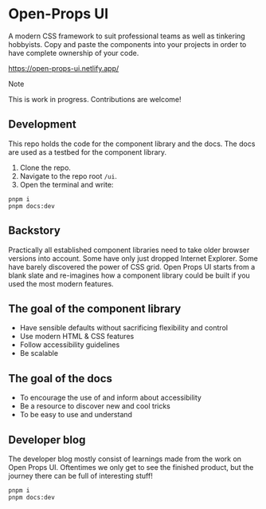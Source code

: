 # Open-Props UI

A modern CSS framework to suit professional teams as well as tinkering hobbyists. Copy and paste the components into your projects in order to have complete ownership of your code.

https://open-props-ui.netlify.app/

> [!NOTE]
> This is work in progress. Contributions are welcome!

## Development

This repo holds the code for the component library and the docs. The docs are used as a testbed for the component library.

1. Clone the repo.
2. Navigate to the repo root `/ui`.
3. Open the terminal and write:
```
pnpm i
pnpm docs:dev
```


## Backstory

Practically all established component libraries need to take older browser versions into account. Some have only just dropped Internet Explorer. Some have barely discovered the power of CSS grid. Open Props UI starts from a blank slate and re-imagines how a component library could be built if you used the most modern features.

## The goal of the component library

- Have sensible defaults without sacrificing flexibility and control
- Use modern HTML & CSS features
- Follow accessibility guidelines
- Be scalable

## The goal of the docs

- To encourage the use of and inform about accessibility
- Be a resource to discover new and cool tricks
- To be easy to use and understand

## Developer blog

The developer blog mostly consist of learnings made from the work on Open Props UI. Oftentimes we only get to see the finished product, but the journey there can be full of interesting stuff!


```
pnpm i
pnpm docs:dev
```
